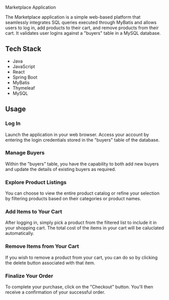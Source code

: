 Marketplace Application

The Marketplace application is a simple web-based platform that seamlessly integrates SQL queries executed through MyBatis and allows users to log in, add products to their cart, and remove products from their cart. It validates user logins against a "buyers" table in a MySQL database.
## Tech Stack

- Java
- JavaScript
- React
- Spring Boot
- MyBatis
- Thymeleaf
- MySQL


## Usage
### Log In
Launch the application in your web browser.
Access your account by entering the login credentials stored in the "buyers" table of the database.
### Manage Buyers
Within the "buyers" table, you have the capability to both add new buyers and update the details of existing buyers as required.
### Explore Product Listings
You can choose to view the entire product catalog or refine your selection by filtering products based on their categories or product names.
### Add Items to Your Cart
After logging in, simply pick a product from the filtered list to include it in your shopping cart. The total cost of the items in your cart will be caluclated automatically.
### Remove Items from Your Cart
If you wish to remove a product from your cart, you can do so by clicking the delete button associated with that item.
### Finalize Your Order
To complete your purchase, click on the "Checkout" button. You'll then receive a confirmation of your successful order.


